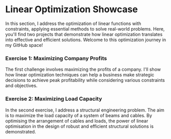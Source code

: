 # Linear Optimization Showcase
In this section, I address the optimization of linear functions with constraints, 
applying essential methods to solve real-world problems. Here, you'll find two projects that 
demonstrate how linear optimization translates into effective and efficient solutions.
Welcome to this optimization journey in my GitHub space!


### Exercise 1: Maximizing Company Profits

The first challenge involves maximizing the profits of a company. I'll show how linear optimization 
techniques can help a business make strategic decisions to achieve peak profitability while considering various 
constraints and objectives.

### Exercise 2: Maximizing Load Capacity

In the second exercise, I address a structural engineering problem.
The aim is to maximize the load capacity of a system of beams and cables. 
By optimising the arrangement of cables and loads, the power of linear optimisation in the design of 
robust and efficient structural solutions is demonstrated.

